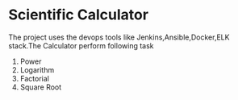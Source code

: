 # Scientific Calculator
The project uses the devops tools like Jenkins,Ansible,Docker,ELK stack.The Calculator perform following task
1. Power
2. Logarithm
3. Factorial
4. Square Root
